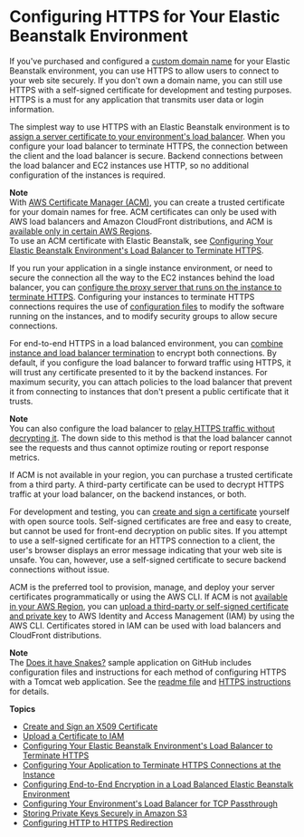 # Configuring HTTPS for Your Elastic Beanstalk Environment<a name="configuring-https"></a>

If you've purchased and configured a [custom domain name](customdomains.md) for your Elastic Beanstalk environment, you can use HTTPS to allow users to connect to your web site securely\. If you don't own a domain name, you can still use HTTPS with a self\-signed certificate for development and testing purposes\. HTTPS is a must for any application that transmits user data or login information\.

The simplest way to use HTTPS with an Elastic Beanstalk environment is to [assign a server certificate to your environment's load balancer](configuring-https-elb.md)\. When you configure your load balancer to terminate HTTPS, the connection between the client and the load balancer is secure\. Backend connections between the load balancer and EC2 instances use HTTP, so no additional configuration of the instances is required\.

**Note**  
With [AWS Certificate Manager \(ACM\)](https://aws.amazon.com/certificate-manager/), you can create a trusted certificate for your domain names for free\. ACM certificates can only be used with AWS load balancers and Amazon CloudFront distributions, and ACM is [available only in certain AWS Regions](https://docs.aws.amazon.com/general/latest/gr/acm.html)\.  
To use an ACM certificate with Elastic Beanstalk, see [Configuring Your Elastic Beanstalk Environment's Load Balancer to Terminate HTTPS](configuring-https-elb.md)\.

If you run your application in a single instance environment, or need to secure the connection all the way to the EC2 instances behind the load balancer, you can [configure the proxy server that runs on the instance to terminate HTTPS](https-singleinstance.md)\. Configuring your instances to terminate HTTPS connections requires the use of [configuration files](ebextensions.md) to modify the software running on the instances, and to modify security groups to allow secure connections\.

For end\-to\-end HTTPS in a load balanced environment, you can [combine instance and load balancer termination](configuring-https-endtoend.md) to encrypt both connections\. By default, if you configure the load balancer to forward traffic using HTTPS, it will trust any certificate presented to it by the backend instances\. For maximum security, you can attach policies to the load balancer that prevent it from connecting to instances that don't present a public certificate that it trusts\.

**Note**  
You can also configure the load balancer to [relay HTTPS traffic without decrypting it](https-tcp-passthrough.md)\. The down side to this method is that the load balancer cannot see the requests and thus cannot optimize routing or report response metrics\.

If ACM is not available in your region, you can purchase a trusted certificate from a third party\. A third\-party certificate can be used to decrypt HTTPS traffic at your load balancer, on the backend instances, or both\.

For development and testing, you can [create and sign a certificate](configuring-https-ssl.md) yourself with open source tools\. Self\-signed certificates are free and easy to create, but cannot be used for front\-end decryption on public sites\. If you attempt to use a self\-signed certificate for an HTTPS connection to a client, the user's browser displays an error message indicating that your web site is unsafe\. You can, however, use a self\-signed certificate to secure backend connections without issue\.

ACM is the preferred tool to provision, manage, and deploy your server certificates programmatically or using the AWS CLI\. If ACM is not [available in your AWS Region](https://docs.aws.amazon.com/general/latest/gr/acm.html), you can [upload a third\-party or self\-signed certificate and private key](configuring-https-ssl-upload.md) to AWS Identity and Access Management \(IAM\) by using the AWS CLI\. Certificates stored in IAM can be used with load balancers and CloudFront distributions\.

**Note**  
The [Does it have Snakes?](https://github.com/awslabs/eb-tomcat-snakes) sample application on GitHub includes configuration files and instructions for each method of configuring HTTPS with a Tomcat web application\. See the [readme file](https://github.com/awslabs/eb-tomcat-snakes/blob/master/README.md) and [HTTPS instructions](https://github.com/awslabs/eb-tomcat-snakes/blob/master/src/.ebextensions/inactive/HTTPS.md) for details\.

**Topics**
+ [Create and Sign an X509 Certificate](configuring-https-ssl.md)
+ [Upload a Certificate to IAM](configuring-https-ssl-upload.md)
+ [Configuring Your Elastic Beanstalk Environment's Load Balancer to Terminate HTTPS](configuring-https-elb.md)
+ [Configuring Your Application to Terminate HTTPS Connections at the Instance](https-singleinstance.md)
+ [Configuring End\-to\-End Encryption in a Load Balanced Elastic Beanstalk Environment](configuring-https-endtoend.md)
+ [Configuring Your Environment's Load Balancer for TCP Passthrough](https-tcp-passthrough.md)
+ [Storing Private Keys Securely in Amazon S3](https-storingprivatekeys.md)
+ [Configuring HTTP to HTTPS Redirection](configuring-https-httpredirect.md)